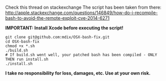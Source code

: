 Check this thread on stackexchange The script has been taken from there: http://apple.stackexchange.com/questions/146849/how-do-i-recompile-bash-to-avoid-the-remote-exploit-cve-2014-6271


**IMPORTANT: Install Xcode before executing the script!**

```
git clone git@github.com:mdix/OSX-bash-fix.git
cd OSX-bash-fix
chmod +x *.sh
./build.sh
# If build.sh went well, your patched bash has been compiled - ONLY THEN run install.sh
./install.sh
```

**I take no responsibility for loss, damages, etc. Use at your own risk.**
